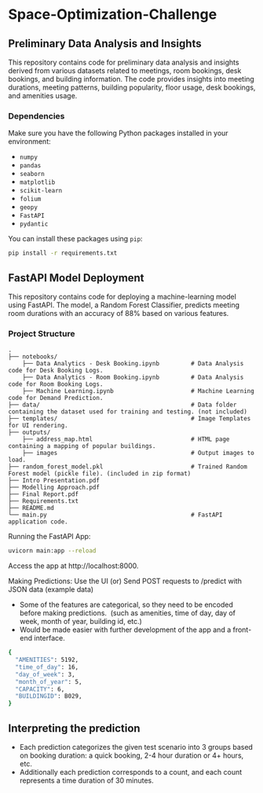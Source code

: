 # Space-Optimization-Challenge

## Preliminary Data Analysis and Insights

This repository contains code for preliminary data analysis and insights derived from various datasets related to meetings, room bookings, desk bookings, and building information. The code provides insights into meeting durations, meeting patterns, building popularity, floor usage, desk bookings, and amenities usage.

### Dependencies

Make sure you have the following Python packages installed in your environment:

- `numpy`
- `pandas`
- `seaborn`
- `matplotlib`
- `scikit-learn`
- `folium`
- `geopy`
- `FastAPI`
- `pydantic`

You can install these packages using `pip`:

```bash
pip install -r requirements.txt
```

## FastAPI Model Deployment

This repository contains code for deploying a machine-learning model using FastAPI. The model, a Random Forest Classifier, predicts meeting room durations with an accuracy of 88% based on various features.

### Project Structure
    .
    ├── notebooks/
        ├── Data Analytics - Desk Booking.ipynb         # Data Analysis code for Desk Booking Logs.
        ├── Data Analytics - Room Booking.ipynb         # Data Analysis code for Room Booking Logs.
        ├── Machine Learning.ipynb                      # Machine Learning code for Demand Prediction.
    ├── data/                                           # Data folder containing the dataset used for training and testing. (not included)
    ├── templates/                                      # Image Templates for UI rendering.
    ├── outputs/
        ├── address_map.html                            # HTML page containing a mapping of popular buildings.
        ├── images                                      # Output images to load.
    ├── random_forest_model.pkl                         # Trained Random Forest model (pickle file). (included in zip format)                               
    ├── Intro Presentation.pdf
    ├── Modelling Approach.pdf                                 
    ├── Final Report.pdf
    ├── Requirements.txt
    ├── README.md  
    └── main.py                                         # FastAPI application code.


Running the FastAPI App:

```bash
uvicorn main:app --reload
```

Access the app at http://localhost:8000.

Making Predictions: Use the UI (or) Send POST requests to /predict with JSON data (example data)

- Some of the features are categorical, so they need to be encoded before making predictions.
  &nbsp;(such as amenities, time of day, day of week, month of year, building id, etc.)
- Would be made easier with further development of the app and a front-end interface.

```bash
{
  "AMENITIES": 5192,
  "time_of_day": 16,
  "day_of_week": 3,
  "month_of_year": 5,
  "CAPACITY": 6,
  "BUILDINGID": B029,
}
```

## Interpreting the prediction

- Each prediction categorizes the given test scenario into 3 groups based on booking duration: a quick booking, 2-4 hour duration or 4+ hours, etc.
- Additionally each prediction corresponds to a count, and each count represents a time duration of 30 minutes.
